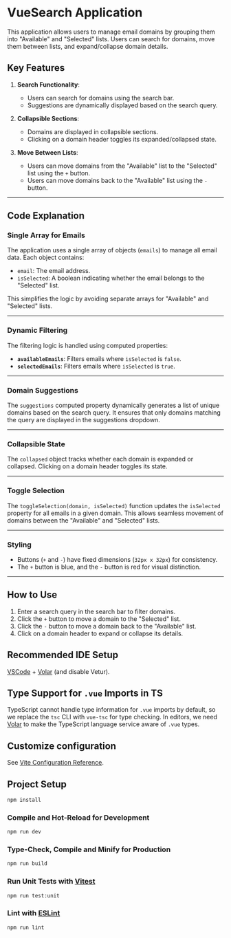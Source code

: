# VueSearch Application

This application allows users to manage email domains by grouping them into "Available" and "Selected" lists. Users can search for domains, move them between lists, and expand/collapse domain details.

## Key Features
1. **Search Functionality**:
   - Users can search for domains using the search bar.
   - Suggestions are dynamically displayed based on the search query.

2. **Collapsible Sections**:
   - Domains are displayed in collapsible sections.
   - Clicking on a domain header toggles its expanded/collapsed state.

3. **Move Between Lists**:
   - Users can move domains from the "Available" list to the "Selected" list using the `+` button.
   - Users can move domains back to the "Available" list using the `-` button.

---

## Code Explanation

### Single Array for Emails
The application uses a single array of objects (`emails`) to manage all email data. Each object contains:
- `email`: The email address.
- `isSelected`: A boolean indicating whether the email belongs to the "Selected" list.

This simplifies the logic by avoiding separate arrays for "Available" and "Selected" lists.

---

### Dynamic Filtering
The filtering logic is handled using computed properties:
- **`availableEmails`**: Filters emails where `isSelected` is `false`.
- **`selectedEmails`**: Filters emails where `isSelected` is `true`.

---

### Domain Suggestions
The `suggestions` computed property dynamically generates a list of unique domains based on the search query. It ensures that only domains matching the query are displayed in the suggestions dropdown.

---

### Collapsible State
The `collapsed` object tracks whether each domain is expanded or collapsed. Clicking on a domain header toggles its state.

---

### Toggle Selection
The `toggleSelection(domain, isSelected)` function updates the `isSelected` property for all emails in a given domain. This allows seamless movement of domains between the "Available" and "Selected" lists.

---

### Styling
- Buttons (`+` and `-`) have fixed dimensions (`32px x 32px`) for consistency.
- The `+` button is blue, and the `-` button is red for visual distinction.

---

## How to Use
1. Enter a search query in the search bar to filter domains.
2. Click the `+` button to move a domain to the "Selected" list.
3. Click the `-` button to move a domain back to the "Available" list.
4. Click on a domain header to expand or collapse its details.

## Recommended IDE Setup

[VSCode](https://code.visualstudio.com/) + [Volar](https://marketplace.visualstudio.com/items?itemName=Vue.volar) (and disable Vetur).

## Type Support for `.vue` Imports in TS

TypeScript cannot handle type information for `.vue` imports by default, so we replace the `tsc` CLI with `vue-tsc` for type checking. In editors, we need [Volar](https://marketplace.visualstudio.com/items?itemName=Vue.volar) to make the TypeScript language service aware of `.vue` types.

## Customize configuration

See [Vite Configuration Reference](https://vite.dev/config/).

## Project Setup

```sh
npm install
```

### Compile and Hot-Reload for Development

```sh
npm run dev
```

### Type-Check, Compile and Minify for Production

```sh
npm run build
```

### Run Unit Tests with [Vitest](https://vitest.dev/)

```sh
npm run test:unit
```

### Lint with [ESLint](https://eslint.org/)

```sh
npm run lint
```
